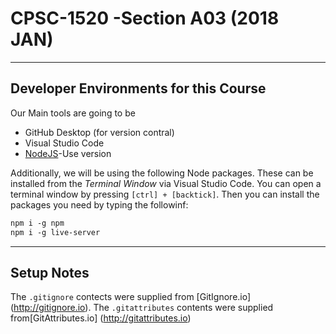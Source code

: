 # CPSC-1520 -Section A03 (2018 JAN)

----

## Developer Environments for this Course

Our Main tools are going to be

- GitHub Desktop (for version contral)
- Visual Studio Code
- [NodeJS](https://Nodejs.org/en/)-Use version

Additionally, we will be using the following Node packages. These can be installed from the *Terminal Window* via Visual Studio Code. You can open a terminal window by pressing `[ctrl] + [backtick]`. Then you can install the packages you need by typing the followinf: 

```markdown
npm i -g npm
npm i -g live-server
```

----

## Setup Notes

The `.gitignore` contects were supplied from [GitIgnore.io] (http://gitignore.io). The `.gitattributes` contents were supplied from[GitAttributes.io] (http://gitattributes.io)

